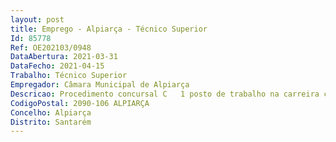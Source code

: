 ```yaml
--- 
layout: post
title: Emprego - Alpiarça - Técnico Superior
Id: 85778
Ref: OE202103/0948
DataAbertura: 2021-03-31
DataFecho: 2021-04-15
Trabalho: Técnico Superior
Empregador: Câmara Municipal de Alpiarça
Descricao: Procedimento concursal C   1 posto de trabalho na carreira categoria de técnico superior área de Psicologia Clínica  desenvolve funções consultivas, de estudo, planeamento, programação, avaliação e aplicação de métodos e processos de natureza técnica e ou científica na área da psicologia, que fundamentam e preparam a decisão  realiza atividades na área da psicologia clínica, colaborando com a área dos recursos humanos (no âmbito do recrutamento e seleção) e com às áreas da ação social e da educação, intervindo na escola, nas famílias dos alunos e na comunidade em geral  identifica e resolve problemas de adaptação e readaptação social dos indivíduos, grupos ou comunidades  deteta necessidades da comunidade educativa, com o fim de propor a realização de ações de prevenção e medidas adequadas, designadamente em casos de insucesso escolar  identifica necessidades de ocupação de tempos livres, promovendo e apoiando atividades de índole educativa e recreativa  organiza programas de mentoria e parentalidade positiva, assim como atividades no âmbito da inteligência emocional e coaching para o empreendedorismo 
CodigoPostal: 2090-106 ALPIARÇA
Concelho: Alpiarça
Distrito: Santarém
--- 
```

